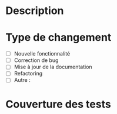 # Description

<!-- Une brève description du changement. -->

# Type de changement

- [ ] Nouvelle fonctionnalité
- [ ] Correction de bug
- [ ] Mise à jour de la documentation
- [ ] Refactoring
- [ ] Autre : <!-- précisez -->

# Couverture des tests

<!-- Expliquez comment les tests vérifient ce changement et indiquez le niveau de couverture. -->
